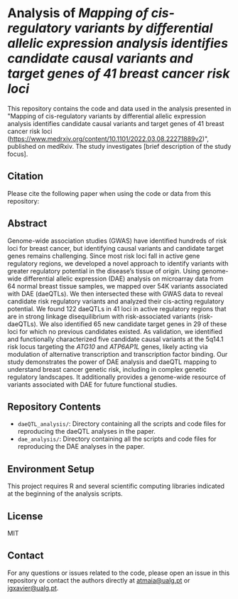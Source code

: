 # Analysis of *Mapping of cis-regulatory variants by differential allelic expression analysis identifies candidate causal variants and target genes of 41 breast cancer risk loci*

This repository contains the code and data used in the analysis presented in "Mapping of cis-regulatory variants by differential allelic expression analysis identifies candidate causal variants and target genes of 41 breast cancer risk loci (https://www.medrxiv.org/content/10.1101/2022.03.08.22271889v2)", published on medRxiv. The study investigates [brief description of the study focus].

## Citation

Please cite the following paper when using the code or data from this repository:


## Abstract

Genome-wide association studies (GWAS) have identified hundreds of risk loci for breast cancer, but identifying causal variants and candidate target genes remains challenging. Since most risk loci fall in active gene regulatory regions, we developed a novel approach to identify variants with greater regulatory potential in the disease’s tissue of origin. Using genome-wide differential allelic expression (DAE) analysis on microarray data from 64 normal breast tissue samples, we mapped over 54K variants associated with DAE (daeQTLs). We then intersected these with GWAS data to reveal candidate risk regulatory variants and analyzed their cis-acting regulatory potential. We found 122 daeQTLs in 41 loci in active regulatory regions that are in strong linkage disequilibrium with risk-associated variants (risk-daeQTLs). We also identified 65 new candidate target genes in 29 of these loci for which no previous candidates existed. As validation, we identified and functionally characterized five candidate causal variants at the 5q14.1 risk locus targeting the *ATG10* and *ATP6AP1L* genes, likely acting via modulation of alternative transcription and transcription factor binding. Our study demonstrates the power of DAE analysis and daeQTL mapping to understand breast cancer genetic risk, including in complex genetic regulatory landscapes. It additionally provides a genome-wide resource of variants associated with DAE for future functional studies.

## Repository Contents

- `daeQTL_analysis/`: Directory containing all the scripts and code files for reproducing the daeQTL analyses in the paper.
- `dae_analysis/`: Directory containing all the scripts and code files for reproducing the DAE analyses in the paper.

## Environment Setup

This project requires R and several scientific computing libraries indicated at the beginning of the analysis scripts.


## License

MIT

## Contact

For any questions or issues related to the code, please open an issue in this repository or contact the authors directly at atmaia@ualg.pt or jgxavier@ualg.pt.

